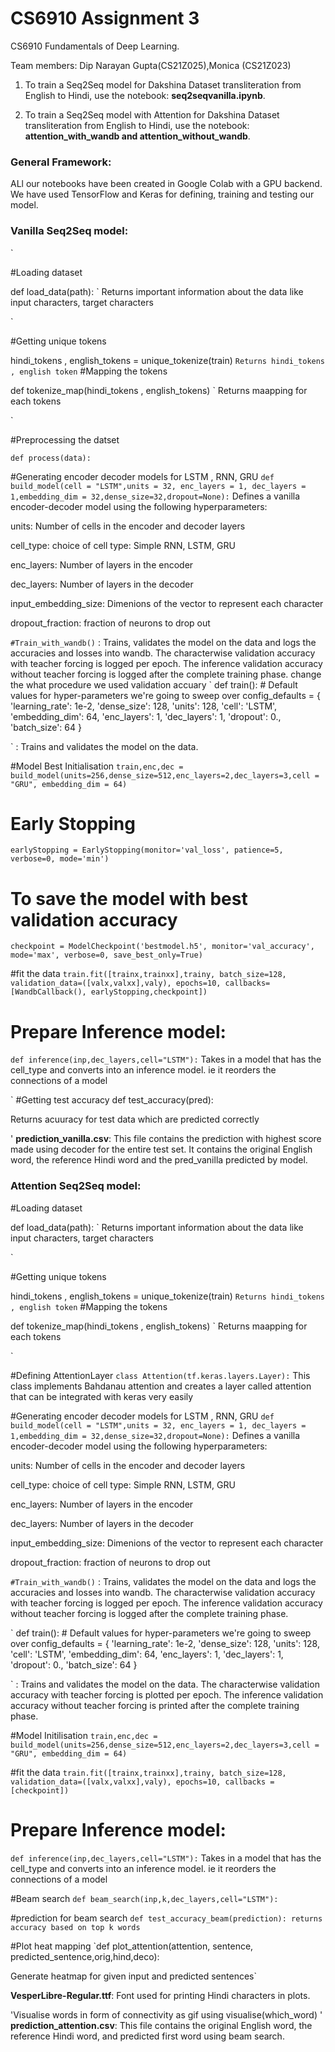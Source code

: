 # CS6910 Assignment 3
 CS6910 Fundamentals of Deep Learning.

Team members: Dip Narayan Gupta(CS21Z025),Monica (CS21Z023)


1. To train a Seq2Seq model for Dakshina Dataset transliteration from English to Hindi, use the notebook: **seq2seqvanilla.ipynb**.
  
2. To train a Seq2Seq model with Attention for Dakshina Dataset transliteration from English to Hindi, use the notebook: **attention_with_wandb and attention_without_wandb**.

### General Framework:

ALl our notebooks have been created in Google Colab with a GPU backend. We have used TensorFlow and Keras for defining, training and testing our model.

### Vanilla Seq2Seq model:
`

#Loading dataset
 
def load_data(path):
`
Returns important information about the data like input characters, target characters

`

#Getting unique tokens
 
hindi_tokens , english_tokens = unique_tokenize(train)
`
Returns hindi_tokens , english token
`
#Mapping the tokens
 
def tokenize_map(hindi_tokens , english_tokens)
`
Returns maapping for each tokens

`

#Preprocessing the datset 

`
def process(data):
`

#Generating encoder decoder models for LSTM , RNN, GRU
`
def build_model(cell = "LSTM",units = 32, enc_layers = 1, dec_layers = 1,embedding_dim = 32,dense_size=32,dropout=None):
`
Defines a vanilla encoder-decoder model using the following hyperparameters: 

units: Number of cells in the encoder and decoder layers

cell_type: choice of cell type: Simple RNN, LSTM, GRU

enc_layers: Number of layers in the encoder

dec_layers: Number of layers in the decoder

input_embedding_size: Dimenions of the vector to represent each character

dropout_fraction: fraction of neurons to drop out


`
#Train_with_wandb()
`
: Trains, validates the model on the data and logs the accuracies and losses into wandb.
The characterwise validation accuracy with teacher forcing is logged per epoch. The inference validation accuracy without teacher forcing is logged after the complete training phase.
 change the what procedure we used validation accuary 
`
def train():
    # Default values for hyper-parameters we're going to sweep over
    config_defaults = {
        'learning_rate': 1e-2,
        'dense_size': 128,
        'units': 128,
        'cell': 'LSTM',
        'embedding_dim': 64,
        'enc_layers': 1,
        'dec_layers': 1,
        'dropout': 0.,
        'batch_size': 64
    }

`
: Trains and validates the model on the data. 


#Model Best Initialisation
`train,enc,dec = build_model(units=256,dense_size=512,enc_layers=2,dec_layers=3,cell = "GRU", embedding_dim = 64)`
# Early Stopping 
`earlyStopping = EarlyStopping(monitor='val_loss', patience=5, verbose=0, mode='min')`

# To save the model with best validation accuracy
`checkpoint = ModelCheckpoint('bestmodel.h5', monitor='val_accuracy', mode='max', verbose=0, save_best_only=True)`

#fit the data 
`train.fit([trainx,trainxx],trainy,
         batch_size=128,
         validation_data=([valx,valxx],valy),
         epochs=10,
          callbacks=[WandbCallback(), earlyStopping,checkpoint])`
          
# Prepare Inference model:         
`def inference(inp,dec_layers,cell="LSTM"):`
Takes in a model that has the cell_type and converts into an inference model. ie it reorders the connections of a model

`
#Getting test accuracy
def test_accuracy(pred): 

Returns acuuracy for test data which are predicted correctly

'
**prediction_vanilla.csv**: 
This file contains the prediction with highest score made using decoder  for the entire test set. It contains the original English word, the reference Hindi word and the pred_vanilla predicted by model.



### Attention Seq2Seq model:

#Loading dataset
 
def load_data(path):
`
Returns important information about the data like input characters, target characters

`

#Getting unique tokens
 
hindi_tokens , english_tokens = unique_tokenize(train)
`
Returns hindi_tokens , english token
`
#Mapping the tokens
 
def tokenize_map(hindi_tokens , english_tokens)
`
Returns maapping for each tokens

`

#Defining AttentionLayer
`
class Attention(tf.keras.layers.Layer):
`
This class implements Bahdanau attention and creates a layer called attention that can be integrated with keras very easily


#Generating encoder decoder models for LSTM , RNN, GRU
`
def build_model(cell = "LSTM",units = 32, enc_layers = 1, dec_layers = 1,embedding_dim = 32,dense_size=32,dropout=None):
`
Defines a vanilla encoder-decoder model using the following hyperparameters: 

units: Number of cells in the encoder and decoder layers

cell_type: choice of cell type: Simple RNN, LSTM, GRU

enc_layers: Number of layers in the encoder

dec_layers: Number of layers in the decoder

input_embedding_size: Dimenions of the vector to represent each character

dropout_fraction: fraction of neurons to drop out


`
#Train_with_wandb()
`
: Trains, validates the model on the data and logs the accuracies and losses into wandb.
The characterwise validation accuracy with teacher forcing is logged per epoch. The inference validation accuracy without teacher forcing is logged after the complete training phase.

`
def train():
    # Default values for hyper-parameters we're going to sweep over
    config_defaults = {
        'learning_rate': 1e-2,
        'dense_size': 128,
        'units': 128,
        'cell': 'LSTM',
        'embedding_dim': 64,
        'enc_layers': 1,
        'dec_layers': 1,
        'dropout': 0.,
        'batch_size': 64
    }

`
: Trains and validates the model on the data. The characterwise validation accuracy with teacher forcing is plotted per epoch. The inference validation accuracy without teacher forcing is printed after the complete training phase.


#Model Initilisation
`train,enc,dec = build_model(units=256,dense_size=512,enc_layers=2,dec_layers=3,cell = "GRU", embedding_dim = 64)`

#fit the data 
`train.fit([trainx,trainxx],trainy,
         batch_size=128,
         validation_data=([valx,valxx],valy),
         epochs=10,
          callbacks = [checkpoint])`
          
# Prepare Inference model:         
`def inference(inp,dec_layers,cell="LSTM"):`
Takes in a model that has the cell_type  and converts into an inference model. ie it reorders the connections of a model

#Beam search 
`def beam_search(inp,k,dec_layers,cell="LSTM"):`

#prediction for beam search 
`def test_accuracy_beam(prediction):
 returns accuracy based on top k words
`

#Plot heat mapping
`def plot_attention(attention, sentence, predicted_sentence,orig,hind,deco):

Generate heatmap for given input and predicted sentences`


**VesperLibre-Regular.ttf**: Font used for printing Hindi characters in plots.

'Visualise words in form of connectivity as gif using
visualise(which_word) '
**prediction_attention.csv**: This file contains the original English word, the reference Hindi word, and predicted first word using beam search.


